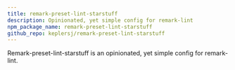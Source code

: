 ```yaml
---
title: remark-preset-lint-starstuff
description: Opinionated, yet simple config for remark-lint
npm_package_name: remark-preset-lint-starstuff
github_repo: keplersj/remark-preset-lint-starstuff
---
```


Remark-preset-lint-starstuff is an opinionated, yet simple config for remark-lint.
